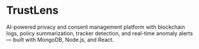 # TrustLens
AI-powered privacy and consent management platform with blockchain logs, policy summarization, tracker detection, and real-time anomaly alerts — built with MongoDB, Node.js, and React.
